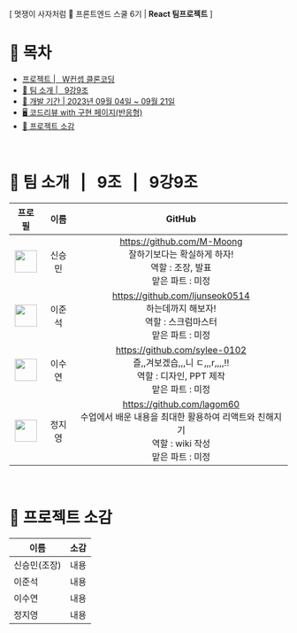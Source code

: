 [ 멋쟁이 사자처럼 🦁 프론트엔드 스쿨 6기 | **React 팀프로젝트** ]

# 📄 목차
- [프로젝트  |   W컨셉 클론코딩 ](#프로젝트---W컨셉)
- [👥 팀 소개  |   9강9조](#-팀-소개--9조-9강9조)
- [📆 개발 기간 | 2023년 09월 04일 ~ 09월 21일](#-개발-기간--2023년-09월-04일--09월-21일)
- [🖥️ 코드리뷰 with 구현 페이지(반응형)](#️-코드리뷰-with-구현-반응형)
- [🎤 프로젝트 소감](#-프로젝트-소감)
  
</br>

# 👥 팀 소개 &nbsp;&nbsp;|&nbsp;&nbsp; 9조 &nbsp;&nbsp;|&nbsp;&nbsp; 9강9조
|                                                             프로필                                                             |      이름      |                                                                                                      GitHub                                                                                                       |
| :----------------------------------------------------------------------------------------------------------------------------: | :------------: | :---------------------------------------------------------------------------------------------------------------------------------------------------------------------------------------------------------------: |
| <img src="" width="40" height="40"/> | 신승민       |                         https://github.com/M-Moong <br/> 잘하기보다는 확실하게 하자! <br/> 역할 : 조장, 발표 <br/> 맡은 파트 : 미정                         |
| <img src="" width="40" height="40"/> |    이준석    |                                             https://github.com/ljunseok0514 <br/> 하는데까지 해보자! <br/>역할 : 스크럼마스터<br/>맡은 파트 : 미정                                            |
| <img src="https://github.com/FRONTENDSCHOOL6/Mconcept/assets/131527467/7b9e6e25-6176-4fea-8754-59afa647b4ac" width="40" height="40"/> |    이수연   | https://github.com/sylee-0102 <br/> 즐,,겨보겠습,,,니 ㄷ,,,r,,,,!!<br/>역할 : 디자인, PPT 제작 <br/>맡은 파트 : 미정 |
| <img src="" width="40" height="40"/> |    정지영   |                                    https://github.com/lagom60 <br/>수업에서 배운 내용을 최대한 활용하여 리액트와 친해지기<br/>역할 : wiki 작성 <br/>맡은 파트 : 미정                                   |

</br>

# 🎤 프로젝트 소감

| 이름           | 소감                                                                                                                                                                                                                                                                                             |
| -------------- | ------------------------------------------------------------------------------------------------------------------------------------------------------------------------------------------------------------------------------------------------------------------------------------------------ |
| 신승민(조장)    | 내용 |
| 이준석         | 내용 |
| 이수연         | 내용 |
| 정지영         | 내용 |
